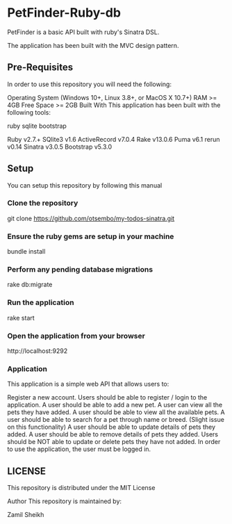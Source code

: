 # PetFinder-Ruby-db

PetFinder is a basic API built with ruby's Sinatra DSL.

The application has been built with the MVC design pattern.

## Pre-Requisites
In order to use this repository you will need the following:

Operating System (Windows 10+, Linux 3.8+, or MacOS X 10.7+)
RAM >= 4GB
Free Space >= 2GB
Built With
This application has been built with the following tools:

ruby sqlite bootstrap

Ruby v2.7.+
SQlite3 v1.6
ActiveRecord v7.0.4
Rake v13.0.6
Puma v6.1
rerun v0.14
Sinatra v3.0.5
Bootstrap v5.3.0

## Setup
You can setup this repository by following this manual

### Clone the repository
git clone https://github.com/otsembo/my-todos-sinatra.git
### Ensure the ruby gems are setup in your machine
bundle install
### Perform any pending database migrations
rake db:migrate
### Run the application
rake start
### Open the application from your browser
http://localhost:9292
### Application
This application is a simple web API that allows users to:

Register a new account.
Users should be able to register / login to the application.
A user should be able to add a new pet.
A user can view all the pets they have added.
A user should be able to view all the available pets.
A user should be able to search for a pet through name or breed. (Slight issue on this functionality)
A user should be able to update details of pets they added.
A user should be able to remove details of pets they added.
Users should be NOT able to update or delete pets they have not added.
In order to use the application, the user must be logged in.

## LICENSE
This repository is distributed under the MIT License

Author
This repository is maintained by:

Zamil Sheikh
